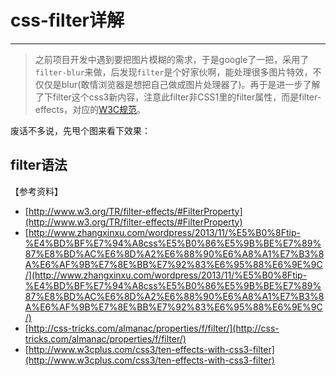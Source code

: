 # css-filter详解 #
----------

> 之前项目开发中遇到要把图片模糊的需求，于是google了一把，采用了`filter-blur`来做，后发现`filter`是个好家伙啊，能处理很多图片特效，不仅仅是blur(敢情浏览器是想把自己做成图片处理器了)。再于是进一步了解了下filter这个css3新内容，注意此filter非CSS1里的filter属性，而是filter-effects，对应的[W3C规范](http://www.w3.org/TR/filter-effects/)。

废话不多说，先甩个图来看下效果：
![]()




## filter语法 ###


【参考资料】



- [http://www.w3.org/TR/filter-effects/#FilterProperty](http://www.w3.org/TR/filter-effects/#FilterProperty)
- [http://www.zhangxinxu.com/wordpress/2013/11/%E5%B0%8Ftip-%E4%BD%BF%E7%94%A8css%E5%B0%86%E5%9B%BE%E7%89%87%E8%BD%AC%E6%8D%A2%E6%88%90%E6%A8%A1%E7%B3%8A%E6%AF%9B%E7%8E%BB%E7%92%83%E6%95%88%E6%9E%9C/](http://www.zhangxinxu.com/wordpress/2013/11/%E5%B0%8Ftip-%E4%BD%BF%E7%94%A8css%E5%B0%86%E5%9B%BE%E7%89%87%E8%BD%AC%E6%8D%A2%E6%88%90%E6%A8%A1%E7%B3%8A%E6%AF%9B%E7%8E%BB%E7%92%83%E6%95%88%E6%9E%9C/)
- [http://css-tricks.com/almanac/properties/f/filter/](http://css-tricks.com/almanac/properties/f/filter/)
- [http://www.w3cplus.com/css3/ten-effects-with-css3-filter](http://www.w3cplus.com/css3/ten-effects-with-css3-filter)